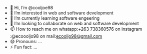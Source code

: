 - 👋 Hi, I’m @cooljoe98
- 👀 I’m interested in web and software development
- 🌱 I’m currently learning software engeering
- 💞️ I’m looking to collaborate on web and software development
- 📫 How to reach me on whatapp:+263 738360576  on instagram :@ecoooljo98  on mail:ecooljo98@gmail.com
- 😄 Pronouns: ...
- ⚡ Fun fact: ...

<!---
cooljoe98/cooljoe98 is a ✨ special ✨ repository because its `README.md` (this file) appears on your GitHub profile.
You can click the Preview link to take a look at your changes.
--->
